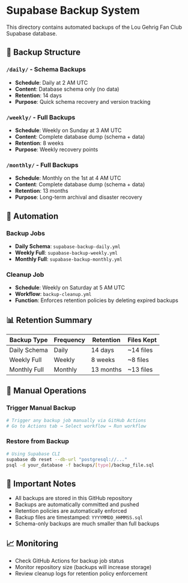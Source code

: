 # Supabase Backup System

This directory contains automated backups of the Lou Gehrig Fan Club Supabase database.

## 📁 Backup Structure

### `/daily/` - Schema Backups
- **Schedule**: Daily at 2 AM UTC
- **Content**: Database schema only (no data)
- **Retention**: 14 days
- **Purpose**: Quick schema recovery and version tracking

### `/weekly/` - Full Backups  
- **Schedule**: Weekly on Sunday at 3 AM UTC
- **Content**: Complete database dump (schema + data)
- **Retention**: 8 weeks
- **Purpose**: Weekly recovery points

### `/monthly/` - Full Backups
- **Schedule**: Monthly on the 1st at 4 AM UTC  
- **Content**: Complete database dump (schema + data)
- **Retention**: 13 months
- **Purpose**: Long-term archival and disaster recovery

## 🔄 Automation

### Backup Jobs
- **Daily Schema**: `supabase-backup-daily.yml`
- **Weekly Full**: `supabase-backup-weekly.yml`  
- **Monthly Full**: `supabase-backup-monthly.yml`

### Cleanup Job
- **Schedule**: Weekly on Saturday at 5 AM UTC
- **Workflow**: `backup-cleanup.yml`
- **Function**: Enforces retention policies by deleting expired backups

## 📊 Retention Summary

| Backup Type | Frequency | Retention | Files Kept |
|-------------|-----------|-----------|------------|
| Daily Schema | Daily | 14 days | ~14 files |
| Weekly Full | Weekly | 8 weeks | ~8 files |
| Monthly Full | Monthly | 13 months | ~13 files |

## 🔧 Manual Operations

### Trigger Manual Backup
```bash
# Trigger any backup job manually via GitHub Actions
# Go to Actions tab → Select workflow → Run workflow
```

### Restore from Backup
```bash
# Using Supabase CLI
supabase db reset --db-url "postgresql://..."
psql -d your_database -f backups/[type]/backup_file.sql
```

## 🚨 Important Notes

- All backups are stored in this GitHub repository
- Backups are automatically committed and pushed
- Retention policies are automatically enforced
- Backup files are timestamped: `YYYYMMDD_HHMMSS.sql`
- Schema-only backups are much smaller than full backups

## 📈 Monitoring

- Check GitHub Actions for backup job status
- Monitor repository size (backups will increase storage)
- Review cleanup logs for retention policy enforcement